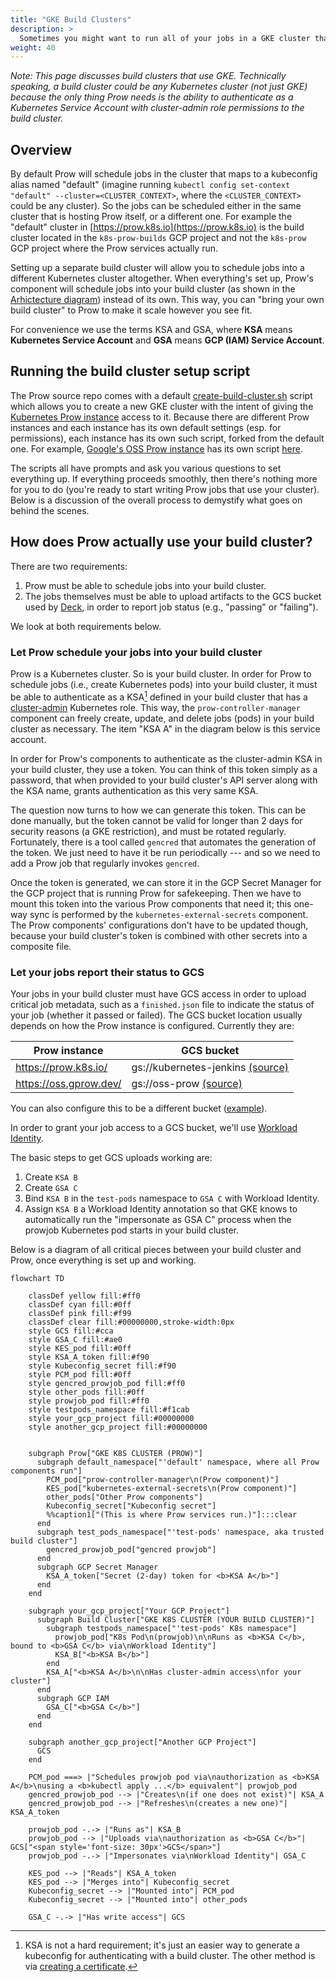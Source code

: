 ```yaml
---
title: "GKE Build Clusters"
description: >
  Sometimes you might want to run all of your jobs in a GKE cluster that is separate from Prow (perhaps running in your own GCP project). What you need is a dedicated "build cluster".
weight: 40
---
```


*Note: This page discusses build clusters that use GKE. Technically speaking, a
build cluster could be any Kubernetes cluster (not just GKE) because the only
thing Prow needs is the ability to authenticate as a Kubernetes Service Account
with cluster-admin role permissions to the build cluster.*

## Overview

By default Prow will schedule jobs in the cluster that maps to a kubeconfig
alias named "default" (imagine running `kubectl config set-context "default"
--cluster=<CLUSTER_CONTEXT>`, where the `<CLUSTER_CONTEXT>` could be any
cluster). So the jobs can be scheduled either in the same cluster that is
hosting Prow itself, or a different one. For example the "default" cluster
in [https://prow.k8s.io](https://prow.k8s.io) is the build cluster located in
the `k8s-prow-builds` GCP project and not the `k8s-prow` GCP project where the
Prow services actually run.

Setting up a separate build cluster will allow you to schedule jobs
into a different Kubernetes cluster altogether. When everything's set up, Prow's
component will schedule jobs into your build cluster (as shown in the
[Arhictecture diagram](../overview/architecture)) instead of its own. This way,
you can "bring your own build cluster" to Prow to make it scale however you see
fit.

For convenience we use the terms KSA and GSA, where **KSA** means **Kubernetes
Service Account** and **GSA** means **GCP (IAM) Service Account**.

## Running the build cluster setup script

The Prow source repo comes with a default
[create-build-cluster.sh](https://github.com/kubernetes/test-infra/blob/master/prow/create-build-cluster.sh)
script which allows you to create a new GKE cluster with the intent of giving
the [Kubernetes Prow instance](https://prow.k8s.io) access to it. Because there
are different Prow instances and each instance has its own default settings
(esp. for permissions), each instance has its own such script, forked from the
default one. For example, [Google's OSS Prow instance](https://oss.gprow.dev)
has its own script
[here](https://github.com/GoogleCloudPlatform/oss-test-infra/blob/master/prow/oss/create-build-cluster.sh).

The scripts all have prompts and ask you various questions to set everything up.
If everything proceeds smoothly, then there's nothing more for you to do (you're
ready to start writing Prow jobs that use your cluster). Below is a discussion
of the overall process to demystify what goes on behind the scenes.

## How does Prow actually use your build cluster?

There are two requirements:

1. Prow must be able to schedule jobs into your build cluster.
2. The jobs themselves must be able to upload artifacts to the GCS bucket used
by [Deck](../components/deck), in order to report job status (e.g., "passing" or
"failing").

We look at both requirements below.

### Let Prow schedule your jobs into your build cluster

Prow is a Kubernetes cluster. So is your build cluster. In order for Prow to
schedule jobs (i.e., create Kubernetes pods) into your build cluster, it must be
able to authenticate as a KSA[^1] defined in your build cluster that has a
[cluster-admin](https://kubernetes.io/docs/reference/access-authn-authz/rbac/#user-facing-roles)
Kubernetes role. This way, the `prow-controller-manager` component can
freely create, update, and delete jobs (pods) in your build cluster as
necessary. The item "KSA A" in the diagram below is this service account.

In order for Prow's components to authenticate as the cluster-admin KSA in your
build cluster, they use a token. You can think of this token simply as a
password, that when provided to your build cluster's API server along with the
KSA name, grants authentication as this very same KSA.

The question now turns to how we can generate this token. This can be done
manually, but the token cannot be valid for longer than 2 days for security
reasons (a GKE restriction), and must be rotated regularly. Fortunately, there
is a tool called `gencred` that automates the generation of the token. We just
need to have it be run periodically --- and so we need to add a Prow job that
regularly invokes `gencred`.

Once the token is generated, we can store it in the GCP Secret Manager for the
GCP project that is running Prow for safekeeping. Then we have to mount this
token into the various Prow components that need it; this one-way sync is
performed by the `kubernetes-external-secrets` component. The Prow components'
configurations don't have to be updated though, because your build cluster's
token is combined with other secrets into a composite file.

### Let your jobs report their status to GCS

Your jobs in your build cluster must have GCS access in order to upload critical
job metadata, such as a `finished.json` file to indicate the status of your job
(whether it passed or failed). The GCS bucket location usually depends on how
the Prow instance is configured. Currently they are:

| Prow instance          | GCS bucket                            |
|------------------------|---------------------------------------|
| https://prow.k8s.io/   | gs://kubernetes-jenkins [(source)][1] |
| https://oss.gprow.dev/ | gs://oss-prow [(source)][2]           |

You can also configure this to be a different bucket ([example](https://github.com/GoogleCloudPlatform/oss-test-infra/blob/d46723826c93a03f1d6e30d603bd5d0b0f723212/prow/oss/config.yaml#L138)).

In order to grant your job access to a GCS bucket, we'll use [Workload
Identity](https://cloud.google.com/kubernetes-engine/docs/how-to/workload-identity).

The basic steps to get GCS uploads working are:

1. Create `KSA B`
2. Create `GSA C`
3. Bind `KSA B` in the `test-pods` namespace to `GSA C` with Workload Identity.
4. Assign `KSA B` a Workload Identity annotation so that GKE knows to
   automatically run the "impersonate as GSA C" process when the prowjob
   Kubernetes pod starts in your build cluster.
   
Below is a diagram of all critical pieces between your build cluster and Prow,
once everything is set up and working.

```mermaid
flowchart TD

    classDef yellow fill:#ff0
    classDef cyan fill:#0ff
    classDef pink fill:#f99
    classDef clear fill:#00000000,stroke-width:0px
    style GCS fill:#cca
    style GSA_C fill:#ae0
    style KES_pod fill:#0ff
    style KSA_A_token fill:#f90
    style Kubeconfig_secret fill:#f90
    style PCM_pod fill:#0ff
    style gencred_prowjob_pod fill:#ff0
    style other_pods fill:#0ff
    style prowjob_pod fill:#ff0
    style testpods_namespace fill:#f1cab
    style your_gcp_project fill:#00000000
    style another_gcp_project fill:#00000000
    
    
    subgraph Prow["GKE K8S CLUSTER (PROW)"]
      subgraph default_namespace["'default' namespace, where all Prow components run"]
        PCM_pod["prow-controller-manager\n(Prow component)"]
        KES_pod["kubernetes-external-secrets\n(Prow component)"]
        other_pods["Other Prow components"]
        Kubeconfig_secret["Kubeconfig secret"]
        %%caption1["(This is where Prow services run.)"]:::clear
      end
      subgraph test_pods_namespace["'test-pods' namespace, aka trusted build cluster"]
        gencred_prowjob_pod["gencred prowjob"]
      end
      subgraph GCP Secret Manager
        KSA_A_token["Secret (2-day) token for <b>KSA A</b>"]
      end
    end
    
    subgraph your_gcp_project["Your GCP Project"]
      subgraph Build Cluster["GKE K8S CLUSTER (YOUR BUILD CLUSTER)"]
        subgraph testpods_namespace["'test-pods' K8s namespace"]
          prowjob_pod["K8s Pod\n(prowjob)\n\nRuns as <b>KSA C</b>, bound to <b>GSA C</b> via\nWorkload Identity"]
          KSA_B["<b>KSA B</b>"]
        end
        KSA_A["<b>KSA A</b>\n\nHas cluster-admin access\nfor your cluster"]
      end
      subgraph GCP IAM
        GSA_C["<b>GSA C</b>"]
      end
    end

    subgraph another_gcp_project["Another GCP Project"]
      GCS
    end

    PCM_pod ===> |"Schedules prowjob pod via\nauthorization as <b>KSA A</b>\nusing a <b>kubectl apply ...</b> equivalent"| prowjob_pod
    gencred_prowjob_pod --> |"Creates\n(if one does not exist)"| KSA_A
    gencred_prowjob_pod --> |"Refreshes\n(creates a new one)"| KSA_A_token

    prowjob_pod -.-> |"Runs as"| KSA_B 
    prowjob_pod --> |"Uploads via\nauthorization as <b>GSA C</b>"| GCS["<span style='font-size: 30px'>GCS</span>"]
    prowjob_pod -.-> |"Impersonates via\nWorkload Identity"| GSA_C
    
    KES_pod --> |"Reads"| KSA_A_token 
    KES_pod --> |"Merges into"| Kubeconfig_secret
    Kubeconfig_secret --> |"Mounted into"| PCM_pod
    Kubeconfig_secret --> |"Mounted into"| other_pods

    GSA_C -.-> |"Has write access"| GCS
```

[1]: https://github.com/kubernetes/test-infra/blob/6cea13a32eaa2de93d4c455fdc1e0585de9d7dd5/config/prow/config.yaml#L19
[2]: https://github.com/GoogleCloudPlatform/oss-test-infra/blob/cd6e6b4d391209be8d27f75700bcde227d6800e5/prow/oss/config.yaml#L124

[^1]: KSA is not a hard requirement; it's just an easier way to generate a kubeconfig for authenticating with a build cluster. The other method is via [creating a certificate](https://github.com/kubernetes/test-infra/blob/408f66a2a9199fbcaafc55aa35f72a49a06da26c/gencred/cmd/gencred/main.go#L236).
